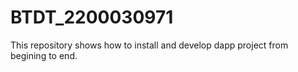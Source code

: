 # BTDT_2200030971
This repository shows how to install and develop dapp project from begining to end. 
